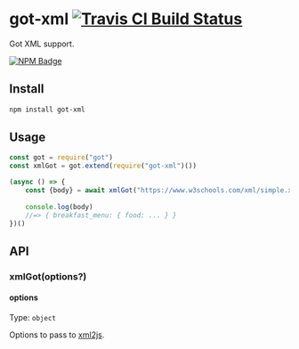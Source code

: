 # got-xml [![Travis CI Build Status](https://img.shields.io/travis/com/Richienb/got-xml/master.svg?style=for-the-badge)](https://travis-ci.com/Richienb/got-xml)

Got XML support.

[![NPM Badge](https://nodei.co/npm/got-xml.png)](https://npmjs.com/package/got-xml)

## Install

```sh
npm install got-xml
```

## Usage

```js
const got = require("got")
const xmlGot = got.extend(require("got-xml")())

(async () => {
	const {body} = await xmlGot("https://www.w3schools.com/xml/simple.xml")
	
	console.log(body)
	//=> { breakfast_menu: { food: ... } }
})()
```

## API

### xmlGot(options?)

#### options

Type: `object`

Options to pass to [xml2js](https://github.com/Leonidas-from-XIV/node-xml2js#options).
